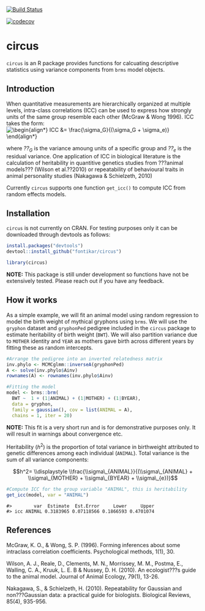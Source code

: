 [![Build Status](https://travis-ci.com/fontikar/circus.svg?branch=master)](https://travis-ci.com/fontikar/circus)

[![codecov](https://codecov.io/gh/fontikar/circus/branch/master/graph/badge.svg)](https://codecov.io/gh/fontikar/circus)

# circus

`circus` is an R package provides functions for calcuating descriptive
statistics using variance components from `brms` model objects.

Introduction
------------

When quantitative measurements are hierarchically organized at multiple
levels, intra-class correlations (ICC) can be used to express how
strongly units of the same group resemble each other (McGraw & Wong
1996). ICC takes the form:
<img src=
"https://render.githubusercontent.com/render/math?math=%5Cdisplaystyle+%5Cbegin%7Balign%2A%7D%0AICC+%26%3D+%5Cfrac%7B%5Csigma_G%7D%7B%28%5Csigma_G+%2B+%5Csigma_e%29%7D+%0A%5Cend%7Balign%2A%7D%0A" 
alt="\begin{align*}
ICC &= \frac{\sigma_G}{(\sigma_G + \sigma_e)} 
\end{align*}
">

where *??*<sub>*G*</sub> is the variance amoung units of a specific group
and *??*<sub>*e*</sub> is the residual variance. One application of ICC
in biological literature is the calculation of heritability in
quantitive genetics studies from ???animal models??? (Wilson et al.??2010) or
repeatability of behavioural traits in animal personality studies
(Nakagawa & Schielzeth, 2010)

Currently `circus` supports one function `get_icc()` to compute ICC from
random effects models.

Installation
------------

`circus` is not currently on CRAN. For testing purposes only it can be
downloaded through devtools as follows:

``` r
install.packages("devtools")
devtool::install_github("fontikar/circus")

library(circus)
```

**NOTE:** This package is still under development so functions have not
be extensively tested. Please reach out if you have any feedback.

How it works
------------

As a simple example, we will fit an animal model using random
regression to model the birth weight of mythical gryphons using `brms`.
We will use the `gryphon` dataset and `gryphonPed` pedigree included in
the `circus` package to estimate heritability of birth weight (`BWT`).
We will also partition variance due to `MOTHER` identity and `YEAR` as
mothers gave birth across different years by fitting these as random
intercepts.

``` r
#Arrange the pedigree into an inverted relatedness matrix
inv.phylo <- MCMCglmm::inverseA(gryphonPed)
A <- solve(inv.phylo$Ainv)
rownames(A) <- rownames(inv.phylo$Ainv)

#Fitting the model
model <- brms::brm(
  BWT ~  1 + (1|ANIMAL) + (1|MOTHER) + (1|BYEAR), 
  data = gryphon,
  family = gaussian(), cov = list(ANIMAL = A),
  chains = 1, iter = 20)
```

**NOTE:** This fit is a very short run and is for demonstrative
purposes only. It will result in warnings about convergence etc.

Heritability (*h*<sup>2</sup>) is the proportion of total variance in
birthweight attributed to genetic differences among each individual
(`ANIMAL`). Total variance is the sum of all variance components:

$$h^2= \\displaystyle \\frac{\\sigma\_{ANIMAL}}{(\\sigma\_{ANIMAL} + \\sigma\_{MOTHER} + \\sigma\_{BYEAR} + \\sigma\_{e})}$$

``` r
#Compute ICC for the group variable "ANIMAL", this is heritability
get_icc(model, var = "ANIMAL")
```

    #>        var  Estimate  Est.Error     Lower     Upper
    #> icc ANIMAL 0.3183965 0.07118566 0.1866593 0.4701074

References
----------

McGraw, K. O., & Wong, S. P. (1996). Forming inferences about some
intraclass correlation coefficients. Psychological methods, 1(1), 30.

Wilson, A. J., Reale, D., Clements, M. N., Morrissey, M. M., Postma, E.,
Walling, C. A., Kruuk, L. E. B & Nussey, D. H. (2010). An ecologist???s
guide to the animal model. Journal of Animal Ecology, 79(1), 13-26.

Nakagawa, S., & Schielzeth, H. (2010). Repeatability for Gaussian and
non???Gaussian data: a practical guide for biologists. Biological
Reviews, 85(4), 935-956.
